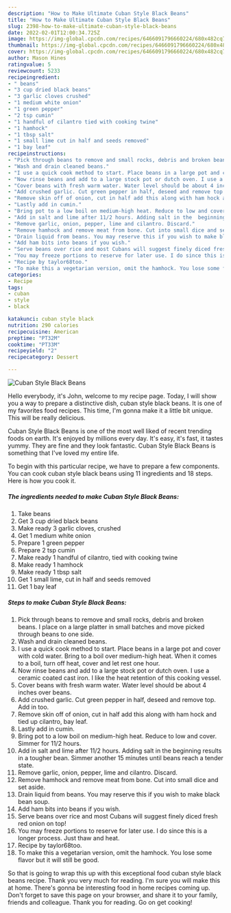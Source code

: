 ```yaml
---
description: "How to Make Ultimate Cuban Style Black Beans"
title: "How to Make Ultimate Cuban Style Black Beans"
slug: 2398-how-to-make-ultimate-cuban-style-black-beans
date: 2022-02-01T12:00:34.725Z
image: https://img-global.cpcdn.com/recipes/6466091796660224/680x482cq70/cuban-style-black-beans-recipe-main-photo.jpg
thumbnail: https://img-global.cpcdn.com/recipes/6466091796660224/680x482cq70/cuban-style-black-beans-recipe-main-photo.jpg
cover: https://img-global.cpcdn.com/recipes/6466091796660224/680x482cq70/cuban-style-black-beans-recipe-main-photo.jpg
author: Mason Hines
ratingvalue: 5
reviewcount: 5233
recipeingredient:
- " beans"
- "3 cup dried black beans"
- "3 garlic cloves crushed"
- "1 medium white onion"
- "1 green pepper"
- "2 tsp cumin"
- "1 handful of cilantro tied with cooking twine"
- "1 hamhock"
- "1 tbsp salt"
- "1 small lime cut in half and seeds removed"
- "1 bay leaf"
recipeinstructions:
- "Pick through beans to remove and small rocks, debris and broken beans. I place on a large platter in small batches and move picked through beans to one side."
- "Wash and drain cleaned beans."
- "I use a quick cook method to start. Place beans in a large pot and cover with cold water. Bring to a boil over medium-high heat. When it comes to a boil, turn off heat, cover and let rest one hour."
- "Now rinse beans and add to a large stock pot or dutch oven. I use a ceramic coated cast iron. I like the heat retention of this cooking vessel."
- "Cover beans with fresh warm water. Water level should be about 4 inches over beans."
- "Add crushed garlic. Cut green pepper in half, deseed and remove top. Add in too."
- "Remove skin off of onion, cut in half add this along with ham hock and tied up cilantro, bay leaf."
- "Lastly add in cumin."
- "Bring pot to a low boil on medium-high heat. Reduce to low and cover. Simmer for 11/2 hours."
- "Add in salt and lime after 11/2 hours. Adding salt in the  beginning results in a tougher bean. Simmer another 15 minutes until beans reach a tender state."
- "Remove garlic, onion, pepper, lime and cilantro. Discard."
- "Remove hamhock and remove meat from bone. Cut into small dice and set aside."
- "Drain liquid from beans. You may reserve this if you wish to make black bean soup."
- "Add ham bits into beans if you wish."
- "Serve beans over rice and most Cubans will suggest finely diced fresh red onion on top!"
- "You may freeze portions to reserve for later use. I do since this is a longer process. Just thaw and heat."
- "Recipe by taylor68too."
- "To make this a vegetarian version, omit the hamhock. You lose some flavor but it will still be good."
categories:
- Recipe
tags:
- cuban
- style
- black

katakunci: cuban style black 
nutrition: 290 calories
recipecuisine: American
preptime: "PT32M"
cooktime: "PT33M"
recipeyield: "2"
recipecategory: Dessert

---
```



![Cuban Style Black Beans](https://img-global.cpcdn.com/recipes/6466091796660224/680x482cq70/cuban-style-black-beans-recipe-main-photo.jpg)

Hello everybody, it's John, welcome to my recipe page. Today, I will show you a way to prepare a distinctive dish, cuban style black beans. It is one of my favorites food recipes. This time, I'm gonna make it a little bit unique. This will be really delicious.

Cuban Style Black Beans is one of the most well liked of recent trending foods on earth. It's enjoyed by millions every day. It's easy, it's fast, it tastes yummy. They are fine and they look fantastic. Cuban Style Black Beans is something that I've loved my entire life.




To begin with this particular recipe, we have to prepare a few components. You can cook cuban style black beans using 11 ingredients and 18 steps. Here is how you cook it.

<!--inarticleads1-->

##### The ingredients needed to make Cuban Style Black Beans:

1. Take  beans
1. Get 3 cup dried black beans
1. Make ready 3 garlic cloves, crushed
1. Get 1 medium white onion
1. Prepare 1 green pepper
1. Prepare 2 tsp cumin
1. Make ready 1 handful of cilantro, tied with cooking twine
1. Make ready 1 hamhock
1. Make ready 1 tbsp salt
1. Get 1 small lime, cut in half and seeds removed
1. Get 1 bay leaf




<!--inarticleads2-->

##### Steps to make Cuban Style Black Beans:

1. Pick through beans to remove and small rocks, debris and broken beans. I place on a large platter in small batches and move picked through beans to one side.
1. Wash and drain cleaned beans.
1. I use a quick cook method to start. Place beans in a large pot and cover with cold water. Bring to a boil over medium-high heat. When it comes to a boil, turn off heat, cover and let rest one hour.
1. Now rinse beans and add to a large stock pot or dutch oven. I use a ceramic coated cast iron. I like the heat retention of this cooking vessel.
1. Cover beans with fresh warm water. Water level should be about 4 inches over beans.
1. Add crushed garlic. Cut green pepper in half, deseed and remove top. Add in too.
1. Remove skin off of onion, cut in half add this along with ham hock and tied up cilantro, bay leaf.
1. Lastly add in cumin.
1. Bring pot to a low boil on medium-high heat. Reduce to low and cover. Simmer for 11/2 hours.
1. Add in salt and lime after 11/2 hours. Adding salt in the  beginning results in a tougher bean. Simmer another 15 minutes until beans reach a tender state.
1. Remove garlic, onion, pepper, lime and cilantro. Discard.
1. Remove hamhock and remove meat from bone. Cut into small dice and set aside.
1. Drain liquid from beans. You may reserve this if you wish to make black bean soup.
1. Add ham bits into beans if you wish.
1. Serve beans over rice and most Cubans will suggest finely diced fresh red onion on top!
1. You may freeze portions to reserve for later use. I do since this is a longer process. Just thaw and heat.
1. Recipe by taylor68too.
1. To make this a vegetarian version, omit the hamhock. You lose some flavor but it will still be good.




So that is going to wrap this up with this exceptional food cuban style black beans recipe. Thank you very much for reading. I'm sure you will make this at home. There's gonna be interesting food in home recipes coming up. Don't forget to save this page on your browser, and share it to your family, friends and colleague. Thank you for reading. Go on get cooking!
